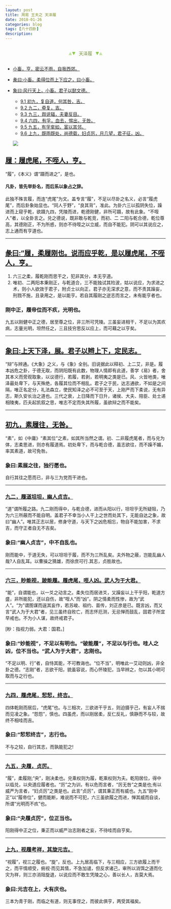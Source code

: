 ```yaml
---
layout: post
title: 周易 王夫之 天泽履
date: 2018-01-26
categories: blog
tags: [六十四卦]
description: 
---
```


<span id = "jump"></span>


<section style="margin: 0px auto; text-align: center;">
    <section class="xhr" style="width: 0px; height: 0px; border-left: 5px solid transparent; border-right: 5px solid transparent; border-bottom: 10px solid rgb(135, 201, 67); display: inline-block; opacity: 0.5; border-top-color: rgb(135, 201, 67);"></section>
    <section class="xhr" style="width: 0px; height: 0px; border-left: 5px solid transparent; border-right: 5px solid transparent; border-top: 10px solid rgb(135, 201, 67); display: inline-block; margin-left: -3px; border-bottom-color: rgb(135, 201, 67);"></section>
    <section style="
margin-left: 0.5em;
display: inline-block;">
        <p>
            <span style="color: rgb(118, 146, 60);">天泽履</span>
        </p>
    </section>
    <section class="xhr" style="margin-left: 0.5em; width: 0px; height: 0px; border-left: 5px solid transparent; border-right: 5px solid transparent; border-top: 10px solid rgb(135, 201, 67); display: inline-block; border-bottom-color: rgb(135, 201, 67);"></section>
    <section class="xhr" style="width: 0px; height: 0px; border-left: 5px solid transparent; border-right: 5px solid transparent; border-bottom: 10px solid rgb(135, 201, 67); display: inline-block; opacity: 0.5; margin-left: -3px; border-top-color: rgb(135, 201, 67);"></section>
</section>

- [小畜，亨，密云不雨，自我西郊。](#jump密云不雨)
- [彖曰:小畜。柔得位而上下应之，曰小畜。](#jump柔得位而上下应之)
- [象曰:风行天上，小畜。君子以懿文德。](#jump风行天上)
  - [9.1 初九，复自道，何其咎，吉。](#jump复自道)
  - [9.2 九二，牵复，吉。](#jump牵复)
  - [9.3 九三，舆说辐，夫妻反目。](#jump典说辐)
  - [9.4 六四，有孚，血去，惕出，无咎。](#jump血去)
  - [9.5 九五，有孚挛如，富以其邻。](#jump有孚挛如)
  - [9.6 上九，既雨既处，尚德载，妇贞厉，月几望，君子征，凶。](#jump既雨既处)
  
  ![](http://www.guoyi360.com/uploads/allimg/130324/1-130324094P2359.jpg)



<span id = "jump履虎尾"></span>
## [履：履虎尾，不咥人，亨。](#jump)
“履”，《本义》谓“蹑而进之”，是也。

#### 凡卦，皆先举卦名，而后系以象占之辞。

此独不殊言履，而连“虎尾”为文。盖专言“履”，不足以尽卦之名义，必言“履虎尾”，而后卦象始显也。“同人于野”，“良其背”，准此。为卦六三以孤阴失位，躁进而上窥乎乾，欲蹑九四，凭陵而进，乾德刚健，非所可蹑，故有此象。“不咥人”者，以全卦言之。兑之德说，既非敢与乾竞，而初、二 二阳与乾合德，乾位尊高，其德刚正，不为所惑，则亦不待咥之以立威，而自不能犯。阴可以其说应之，志上通而有亨道也。

----

<span id = "jump柔履刚也"></span>
## [彖曰:“履，柔履刚也。说而应乎乾，是以履虎尾，不咥人，亨。](#jump)
1. 六三之柔，履乾刚而思干之，犯非其分，本无亨道。
1. 唯初、二两阳本秉刚正，与乾道合，三不能独试其险波，姑以说应，为求进之术，则小人欲效于君子，附贞士以向正，君子亦无深求之意，而不责其躁妄，刑戮不施，且录用之，是以能亨。若自其履刚之逆志而言之，未有能亨者也。

### 刚中正，履帝位而不疚，光明也。
九五以刚健中正之德，居至尊之位，非三所可凭陵。三虽妄进相干，不足以为其疚病，志量光明，坦然任之，三且技穷思反以应上，而可藉之以亨矣。

----

<span id = "jump上天下泽"></span>
## [象曰:上天下泽，展。君子以辫上下，定民志。](#jump)
“辩”与辨通。《大象》之义，与《象》全别。旧说据此以释初、上二艾，非是。履本凶危之卦，于德无取，而阴阳既有此数，物理人情即有此道，善学《易》者，舍其本义而旁观取象，以议德行，若履，若剥，若明夷之类是已。风、火皆地类，唯泽最处卑下，与天殊绝，各履其位而不相乱。君子之于民，达志通欲，不如是之间隔，唯正名定分，礼法森立，使民知泽之必不可至于天，上刚严而下柔说，无有异志，斯久安长治之道也。三代之衰，上日降而下日升，诸侯、大夫、陪臣、处士递相陵夷，匹夫起凯叙之思，唯志不定而失其所履，虽欲辩之而不能矣。


----

<span id = "jump素履往"></span>
## [初九，素履往，无咎。](#jump)
“素”，如《中庸》“素其位”之素，如其所当然之谓。初、二非履虎尾者，而与兑为体，志柔思进，则亦有履道焉。初处卑下，而与乾合德，虽志欲往，而不躁不媚，率其素道，故可免咎。

### 象曰:素展之往，独行愿也。
自行其往之愿而已，非与三为党而干进也。

----

<span id = "jump履道坦坦"></span>
### [九二，履道坦坦，幽人贞吉。](#jump)
“道”谓所履之路。九二刚而得中，与乾合德，进而从阳以行，坦坦乎无所疑阻，乃为六三所蔽而不能自明。盖君子不幸当小人干上之世而处其下，无能自达之象，故曰“幽人”。唯其正志以居，修身守道，与天下之凶危相忘，物自不能加害，不求吉，而守正者自无不吉矣。

### 象曰:“幽人贞吉”，中不自乱也。
刚而能中，于道无失，可以坦坦于履，而不为三所乱矣。夫外物之蔽，岂能乱幽人哉?人自乱耳。以曹操之猜雄，而徐庶可行.其志，贞胜故也。

----

<span id = "jump眇能视"></span>
### [六三，眇能视，跛能履。履虎尾，咥人凶。武人为于大君。](#jump)
“能”，自谓能也，以一爻之动言之。柔失位而居进爻，又躁妄以上干乎阳，乾道方盛，非所能犯，还以自伤，故“咥人”而“凶”。阴之情柔而性惨，故为“武人”。“为”谓图谋而逞其妄作，若苏峻、祖约、苗传，刘正彦是已。既言凶，而又言“武人为于大君”者，见三虽终自败亡，而志怀厄测，无忌惮而鼓乱，固君子所宜早戒也。不为小人谋，故终戒君子。


[眇：指视力弱。大君：国君。]

### 象曰:“妙能视”，不足以有明也。“破能履”，不足以与行也。哇人之凶，位不当也。“武人为于大君”，志刚也。
“不足以明、行”者，自恃其能，不可教诲也。“位不当”，明唯此一艾动则凶，非全卦之德。“志刚”者，志欲干阳，貌虽容说，而心怀陵犯，当早辨之，勿以其小明可取而与之行也。

----

<span id = "jump履虎尾"></span>
### [九四，履虎尾，恝恝，终吉。](#jump)
四体乾刚而居后，“虎尾”也。与三相次，三欲进干乎五，则迫摄乎己，有妄人不揣而见凌之象。“怨怨”，慎也。四虽虎，而以刚居柔，反仁反礼，慎静而不与较，故终不相哇而吉。

### 象曰:“恝恝终吉”，志行也。
不与之较，自行其志，而孰能犯之!


----

<span id = "jump夬履"></span>
### [九五，夬履，贞厉。](#jump)    
“履”，柔履刚;“央”，刚决柔也。兑乘权则为履，乾乘权则为夫。乾阳居位，得中以临兑，以央道应履者也。“厉”之为训，有以危而言者，“厉无咎”之类是也;有以威严为言者，“妇贞厉”之类是也。此言“贞厉”，谓其秉正而有威也。九五“刚中正”以“履帝位”，健而能断，难说而不可犯，六三虽欲履之而进，惮其威而自谈，所谓“光明而不疚”也。


### 象曰:“夬履贞厉”，位正当也。
阳刚得中正之位，秉正而以威严治志刚者之妄，不待哇而自亨矣。

----

<span id = "jump视履考祥"></span>
### [上九，视履考祥，其旋元吉。](#jump)    
“视履”，视三之履也。“旋”，反也。上九居高临下，与三相应，三方欲履上而干之，而平情顺受，俯视·而见其情，不急加谴，但反求诸己，审所以消饵之道而化灾为祥，则三亦消阻旋退，以说应而不敢生凭陵之心，善以长人，吉莫大焉。

### 象曰:元吉在上，大有庆也。
三本为青于刚，而临之有道，则无事侄之，而彼此俱亨，两受其福矣。



